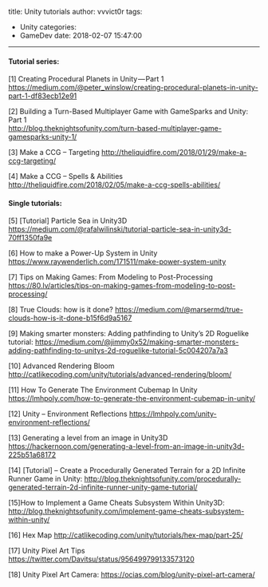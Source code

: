 title: Unity tutorials
author: vvvict0r
tags:
  - Unity
categories:
  - GameDev
date: 2018-02-07 15:47:00
---
#### Tutorial series:
[1] Creating Procedural Planets in Unity — Part 1
https://medium.com/@peter_winslow/creating-procedural-planets-in-unity-part-1-df83ecb12e91

[2] Building a Turn-Based Multiplayer Game with GameSparks and Unity: Part 1  
http://blog.theknightsofunity.com/turn-based-multiplayer-game-gamesparks-unity-1/

[3] Make a CCG – Targeting
http://theliquidfire.com/2018/01/29/make-a-ccg-targeting/

[4] Make a CCG – Spells & Abilities
http://theliquidfire.com/2018/02/05/make-a-ccg-spells-abilities/



#### Single tutorials:
[5] [Tutorial] Particle Sea in Unity3D
https://medium.com/@rafalwilinski/tutorial-particle-sea-in-unity3d-70ff1350fa9e

[6] How to make a Power-Up System in Unity
https://www.raywenderlich.com/171511/make-power-system-unity

[7] Tips on Making Games: From Modeling to Post-Processing
https://80.lv/articles/tips-on-making-games-from-modeling-to-post-processing/

[8] True Clouds: how is it done?
https://medium.com/@marsermd/true-clouds-how-is-it-done-b15f6d9a5167

[9] Making smarter monsters: Adding pathfinding to Unity’s 2D Roguelike tutorial: 
https://medium.com/@jimmy0x52/making-smarter-monsters-adding-pathfinding-to-unitys-2d-roguelike-tutorial-5c004207a7a3

[10] Advanced Rendering Bloom
http://catlikecoding.com/unity/tutorials/advanced-rendering/bloom/

[11] How To Generate The Environment Cubemap In Unity
https://lmhpoly.com/how-to-generate-the-environment-cubemap-in-unity/

[12] Unity – Environment Reflections
https://lmhpoly.com/unity-environment-reflections/

[13] Generating a level from an image in Unity3D
https://hackernoon.com/generating-a-level-from-an-image-in-unity3d-225b51a68172

[14] [Tutorial] – Create a Procedurally Generated Terrain for a 2D Infinite Runner Game in Unity:
http://blog.theknightsofunity.com/procedurally-generated-terrain-2d-infinite-runner-unity-game-tutorial/

[15]How to Implement a Game Cheats Subsystem Within Unity3D:
http://blog.theknightsofunity.com/implement-game-cheats-subsystem-within-unity/

[16] Hex Map
http://catlikecoding.com/unity/tutorials/hex-map/part-25/

[17] Unity Pixel Art Tips
https://twitter.com/Davitsu/status/956499799133573120

[18] Unity Pixel Art Camera:
https://ocias.com/blog/unity-pixel-art-camera/